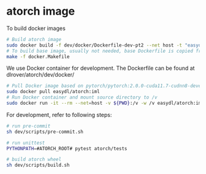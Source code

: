 # atorch image

To build docker images
```bash
# Build atorch image
sudo docker build -f dev/docker/Dockerfile-dev-pt2 --net host -t "easydl/atorch:iml" .
# To build base image, usually not needed, base Dockerfile is copied from pytorch repo for reference.
make -f docker.Makefile
```

We use Docker container for development. The Dockerfile can be found at dlrover/atorch/dev/docker/

```bash
# Pull Docker image based on pytorch/pytorch:2.0.0-cuda11.7-cudnn8-devel
sudo docker pull easydl/atorch:iml
# Run Docker container and mount source directory to /v
sudo docker run -it --rm --net=host -v ${PWD}:/v -w /v easydl/atorch:iml /bin/bash
```

For development, refer to following steps:
```bash
# run pre-commit
sh dev/scripts/pre-commit.sh

# run unittest
PYTHONPATH=#ATORCH_ROOT# pytest atorch/tests

# build atorch wheel
sh dev/scripts/build.sh
```

